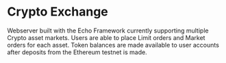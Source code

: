 # Crypto Exchange
Webserver built with the Echo Framework currently supporting multiple Crypto asset markets. Users are able to place Limit orders and Market orders for each asset. Token balances are made available to user accounts after deposits from the Ethereum testnet is made. 

